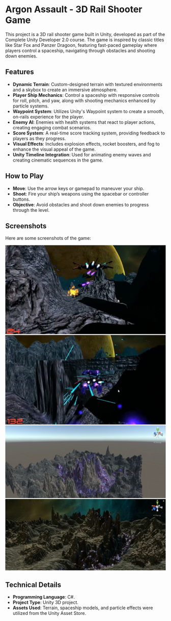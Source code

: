 ﻿# Argon Assault - 3D Rail Shooter Game

This project is a 3D rail shooter game built in Unity, developed as part of the Complete Unity Developer 2.0 course. The game is inspired by classic titles like Star Fox and Panzer Dragoon, featuring fast-paced gameplay where players control a spaceship, navigating through obstacles and shooting down enemies.

## Features
- **Dynamic Terrain**: Custom-designed terrain with textured environments and a skybox to create an immersive atmosphere.
- **Player Ship Mechanics**: Control a spaceship with responsive controls for roll, pitch, and yaw, along with shooting mechanics enhanced by particle systems.
- **Waypoint System**: Utilizes Unity's Waypoint system to create a smooth, on-rails experience for the player.
- **Enemy AI**: Enemies with health systems that react to player actions, creating engaging combat scenarios.
- **Score System**: A real-time score tracking system, providing feedback to players as they progress.
- **Visual Effects**: Includes explosion effects, rocket boosters, and fog to enhance the visual appeal of the game.
- **Unity Timeline Integration**: Used for animating enemy waves and creating cinematic sequences in the game.

## How to Play
- **Move**: Use the arrow keys or gamepad to maneuver your ship.
- **Shoot**: Fire your ship’s weapons using the spacebar or controller buttons.
- **Objective**: Avoid obstacles and shoot down enemies to progress through the level.

## Screenshots
Here are some screenshots of the game:

![Screenshot 1](images/Image1.jpeg)
![Screenshot 2](images/Image2.jpeg)
![Screenshot 3](images/Image3.jpeg)
![Screenshot 4](images/Image4.jpeg)

## Technical Details
- **Programming Language**: C#.
- **Project Type**: Unity 3D project.
- **Assets Used**: Terrain, spaceship models, and particle effects were utilized from the Unity Asset Store.
